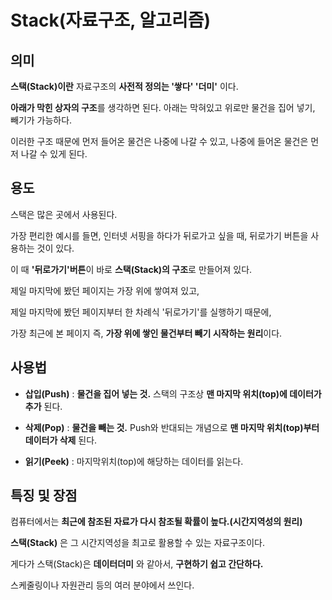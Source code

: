 # Stack(자료구조, 알고리즘) 

## 의미
**스택(Stack)이란** 자료구조의 **사전적 정의는 '쌓다' '더미'** 이다.

**아래가 막힌 상자의 구조**를 생각하면 된다. 아래는 막혀있고 위로만 물건을 집어 넣기, 빼기가 가능하다. 

이러한 구조 때문에 먼저 들어온 물건은 나중에 나갈 수 있고, 나중에 들어온 물건은 먼저 나갈 수 있게 된다.

## 용도
스택은 많은 곳에서 사용된다.

가장 편리한 예시를 들면, 인터넷 서핑을 하다가 뒤로가고 싶을 때, 뒤로가기 버튼을 사용하는 것이 있다. 

이 때 **'뒤로가기'버튼**이 바로 **스택(Stack)의 구조**로 만들어져 있다.


제일 마지막에 봤던 페이지는 가장 위에 쌓여져 있고,

제일 마지막에 봤던 페이지부터 한 차례식 '뒤로가기'를 실행하기 때문에,

가장 최근에 본 페이지 즉, **가장 위에 쌓인 물건부터 빼기 시작하는 원리**이다.


## 사용법

- **삽입(Push)**
: **물건을 집어 넣는 것.** 스택의 구조상 **맨 마지막 위치(top)에 데이터가 추가** 된다. 

- **삭제(Pop)**
: **물건을 빼는 것.** Push와 반대되는 개념으로 **맨 마지막 위치(top)부터 데이터가 삭제** 된다.

- **읽기(Peek)**
: 마지막위치(top)에 해당하는 데이터를 읽는다.


## 특징 및 장점

컴퓨터에서는 **최근에 참조된 자료가 다시 참조될 확률이 높다.(시간지역성의 원리)**

**스택(Stack)** 은 그 시간지역성을 최고로 활용할 수 있는 자료구조이다.

게다가 스택(Stack)은 **데이터더미** 와 같아서, **구현하기 쉽고 간단하다.**

스케줄링이나 자원관리 등의 여러 분야에서 쓰인다.




